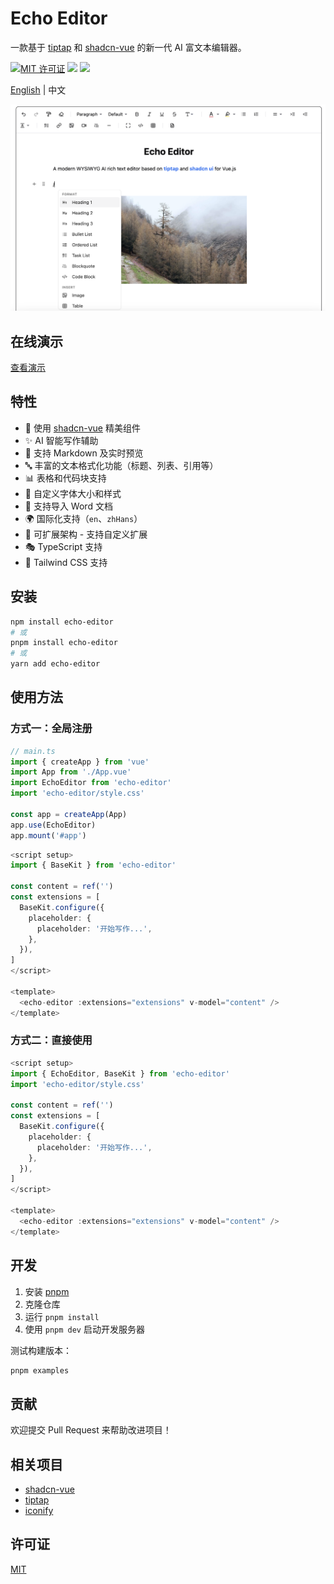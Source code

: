 # Echo Editor

一款基于 [tiptap](https://tiptap.dev) 和 [shadcn-vue](https://www.shadcn-vue.com/) 的新一代 AI 富文本编辑器。

[![MIT 许可证](https://img.shields.io/badge/License-MIT-green.svg)](https://choosealicense.com/licenses/mit/)
[![](https://img.shields.io/npm/v/echo-editor.svg?label=version)](https://www.npmjs.com/package/echo-editor)
[![](https://img.shields.io/npm/dependency-version/echo-editor/peer/vue?color=vue)](https://www.npmjs.com/package/echo-editor)

[English](./README.md) | 中文

![应用截图](./screenshot/screenshot.png)

## 在线演示

[查看演示](https://echo-editor.jzcloud.site/)

## 特性

- 🎨 使用 [shadcn-vue](https://www.shadcn-vue.com/) 精美组件
- ✨ AI 智能写作辅助
- 📝 支持 Markdown 及实时预览
- 🔤 丰富的文本格式化功能（标题、列表、引用等）
- 📊 表格和代码块支持
- 🎯 自定义字体大小和样式
- 📄 支持导入 Word 文档
- 🌍 国际化支持（`en`、`zhHans`）
- 🧩 可扩展架构 - 支持自定义扩展
- 🎭 TypeScript 支持
- 🎨 Tailwind CSS 支持

## 安装

```bash
npm install echo-editor
# 或
pnpm install echo-editor
# 或
yarn add echo-editor
```

## 使用方法

### 方式一：全局注册

```ts
// main.ts
import { createApp } from 'vue'
import App from './App.vue'
import EchoEditor from 'echo-editor'
import 'echo-editor/style.css'

const app = createApp(App)
app.use(EchoEditor)
app.mount('#app')
```

```ts
<script setup>
import { BaseKit } from 'echo-editor'

const content = ref('')
const extensions = [
  BaseKit.configure({
    placeholder: {
      placeholder: '开始写作...',
    },
  }),
]
</script>

<template>
  <echo-editor :extensions="extensions" v-model="content" />
</template>
```

### 方式二：直接使用

```ts
<script setup>
import { EchoEditor, BaseKit } from 'echo-editor'
import 'echo-editor/style.css'

const content = ref('')
const extensions = [
  BaseKit.configure({
    placeholder: {
      placeholder: '开始写作...',
    },
  }),
]
</script>

<template>
  <echo-editor :extensions="extensions" v-model="content" />
</template>
```

## 开发

1. 安装 [pnpm](https://pnpm.io/installation)
2. 克隆仓库
3. 运行 `pnpm install`
4. 使用 `pnpm dev` 启动开发服务器

测试构建版本：

```bash
pnpm examples
```

## 贡献

欢迎提交 Pull Request 来帮助改进项目！

## 相关项目

- [shadcn-vue](https://www.shadcn-vue.com/)
- [tiptap](https://tiptap.dev)
- [iconify](https://icon-sets.iconify.design)

## 许可证

[MIT](https://choosealicense.com/licenses/mit/)
